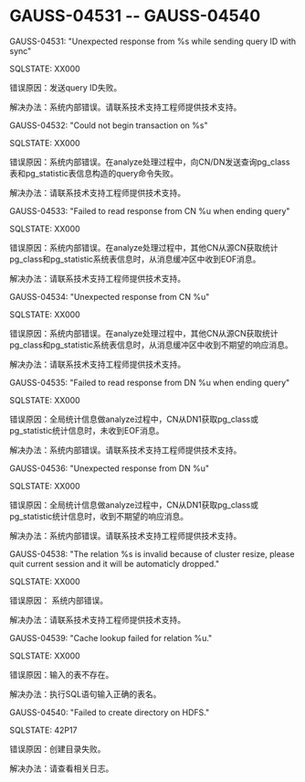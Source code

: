 # GAUSS-04531 -- GAUSS-04540

GAUSS-04531: "Unexpected response from %s while sending query ID with sync"

SQLSTATE: XX000

错误原因：发送query ID失败。

解决办法：系统内部错误。请联系技术支持工程师提供技术支持。

GAUSS-04532: "Could not begin transaction on %s"

SQLSTATE: XX000

错误原因：系统内部错误。在analyze处理过程中，向CN/DN发送查询pg\_class表和pg\_statistic表信息构造的query命令失败。

解决办法：请联系技术支持工程师提供技术支持。

GAUSS-04533: "Failed to read response from CN %u when ending query"

SQLSTATE: XX000

错误原因：系统内部错误。在analyze处理过程中，其他CN从源CN获取统计pg\_class和pg\_statistic系统表信息时，从消息缓冲区中收到EOF消息。

解决办法：请联系技术支持工程师提供技术支持。

GAUSS-04534: "Unexpected response from CN %u"

SQLSTATE: XX000

错误原因：系统内部错误。在analyze处理过程中，其他CN从源CN获取统计pg\_class和pg\_statistic系统表信息时，从消息缓冲区中收到不期望的响应消息。

解决办法：请联系技术支持工程师提供技术支持。

GAUSS-04535: "Failed to read response from DN %u when ending query"

SQLSTATE: XX000

错误原因：全局统计信息做analyze过程中，CN从DN1获取pg\_class或pg\_statistic统计信息时，未收到EOF消息。

解决办法：系统内部错误。请联系技术支持工程师提供技术支持。

GAUSS-04536: "Unexpected response from DN %u"

SQLSTATE: XX000

错误原因：全局统计信息做analyze过程中，CN从DN1获取pg\_class或pg\_statistic统计信息时，收到不期望的响应消息。

解决办法：系统内部错误。请联系技术支持工程师提供技术支持。

GAUSS-04538: "The relation %s is invalid because of cluster resize, please quit current session and it will be automaticly dropped."

SQLSTATE: XX000

错误原因： 系统内部错误。

解决办法：请联系技术支持工程师提供技术支持。

GAUSS-04539: "Cache lookup failed for relation %u."

SQLSTATE: XX000

错误原因：输入的表不存在。

解决办法：执行SQL语句输入正确的表名。

GAUSS-04540: "Failed to create directory on HDFS."

SQLSTATE: 42P17

错误原因：创建目录失败。

解决办法：请查看相关日志。
